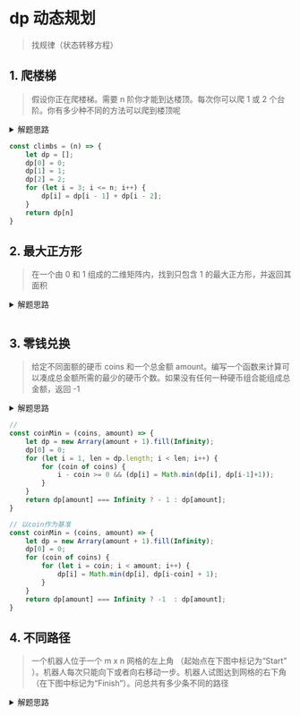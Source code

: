 <!-- 
<details>
<summary>解题思路</summary>


</details>
-->

# dp 动态规划
> 找规律（状态转移方程）
## 1. 爬楼梯
> 假设你正在爬楼梯。需要 n 阶你才能到达楼顶。每次你可以爬 1 或 2 个台阶。你有多少种不同的方法可以爬到楼顶呢

<details>
<summary>解题思路</summary>

1. 第n阶梯，可以是从第 n-1 || n-2 阶梯跨上去的。
2. dp[n] = dp[n - 1] + dp[n-2]
</details>

```js
const climbs = (n) => {
    let dp = [];
    dp[0] = 0;
    dp[1] = 1;
    dp[2] = 2;
    for (let i = 3; i <= n; i++) {
        dp[i] = dp[i - 1] + dp[i - 2];
    }
    return dp[n]
}
```

## 2. 最大正方形
> 在一个由 0 和 1 组成的二维矩阵内，找到只包含 1 的最大正方形，并返回其面积

<details>
<summary>解题思路</summary>


</details>

```js

```

## 3. 零钱兑换
> 给定不同面额的硬币 coins 和一个总金额 amount。编写一个函数来计算可以凑成总金额所需的最少的硬币个数。如果没有任何一种硬币组合能组成总金额，返回 -1

<details>
<summary>解题思路</summary>
 1. core  dp[i] = Math.min(dp[i], dp[i - coin] + 1);

</details>

```js
// 
const coinMin = (coins, amount) => {
    let dp = new Arrary(amount + 1).fill(Infinity);
    dp[0] = 0;
    for (let i = 1, len = dp.length; i < len; i++) {
        for (coin of coins) {
            i - coin >= 0 && (dp[i] = Math.min(dp[i], dp[i-1]+1));
        }
    }
    return dp[amount] === Infinity ? - 1 : dp[amount];
}

// 以coin作为基准
const coinMin = (coins, amount) => {
    let dp = new Arrary(amount + 1).fill(Infinity);
    dp[0] = 0;
    for (coin of coins) {
        for (let i = coin; i < amount; i++) {
            dp[i] = Math.min(dp[i], dp[i-coin] + 1);
        }
    }
    return dp[amount] === Infinity ? -1  : dp[amount];
}
```

## 4. 不同路径
> 一个机器人位于一个 m x n 网格的左上角 （起始点在下图中标记为“Start” ）。机器人每次只能向下或者向右移动一步。机器人试图达到网格的右下角（在下图中标记为“Finish”）。问总共有多少条不同的路径

<details>
<summary>解题思路</summary>


</details>

```js

```





